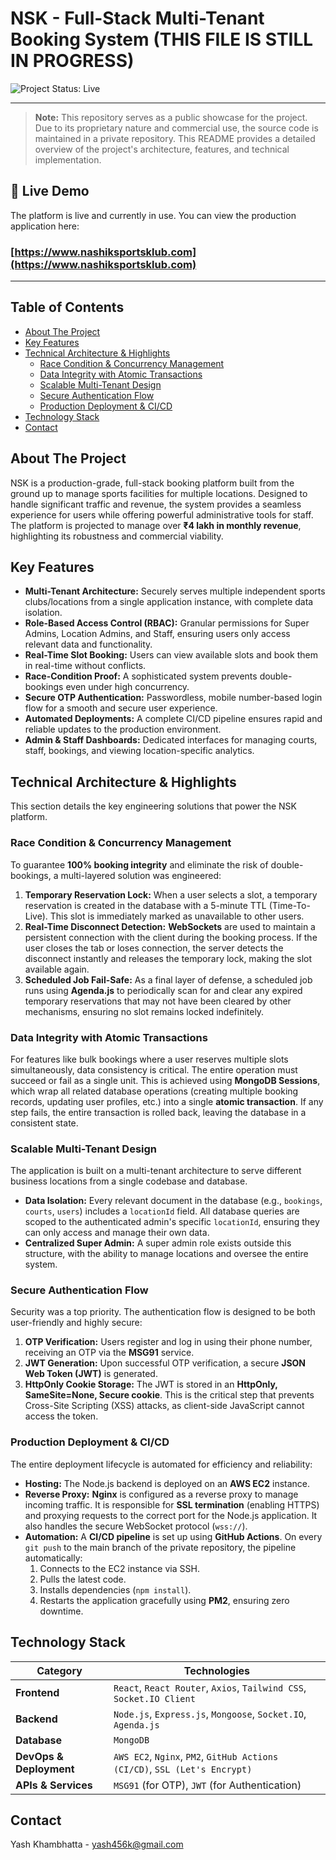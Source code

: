# NSK - Full-Stack Multi-Tenant Booking System (THIS FILE IS STILL IN PROGRESS)

![Project Status: Live](https://img.shields.io/badge/status-live%20%26%20in%20production-brightgreen)


---

> **Note:** This repository serves as a public showcase for the project. Due to its proprietary nature and commercial use, the source code is maintained in a private repository. This README provides a detailed overview of the project's architecture, features, and technical implementation.

## 🚀 Live Demo

The platform is live and currently in use. You can view the production application here:

### **[https://www.nashiksportsklub.com](https://www.nashiksportsklub.com)**

---


## Table of Contents
* [About The Project](#about-the-project)
* [Key Features](#key-features)
* [Technical Architecture & Highlights](#technical-architecture--highlights)
  * [Race Condition & Concurrency Management](#race-condition--concurrency-management)
  * [Data Integrity with Atomic Transactions](#data-integrity-with-atomic-transactions)
  * [Scalable Multi-Tenant Design](#scalable-multi-tenant-design)
  * [Secure Authentication Flow](#secure-authentication-flow)
  * [Production Deployment & CI/CD](#production-deployment--cicd)
* [Technology Stack](#technology-stack)
* [Contact](#contact)

## About The Project

NSK is a production-grade, full-stack booking platform built from the ground up to manage sports facilities for multiple locations. Designed to handle significant traffic and revenue, the system provides a seamless experience for users while offering powerful administrative tools for staff. The platform is projected to manage over **₹4 lakh in monthly revenue**, highlighting its robustness and commercial viability.

## Key Features

- **Multi-Tenant Architecture:** Securely serves multiple independent sports clubs/locations from a single application instance, with complete data isolation.
- **Role-Based Access Control (RBAC):** Granular permissions for Super Admins, Location Admins, and Staff, ensuring users only access relevant data and functionality.
- **Real-Time Slot Booking:** Users can view available slots and book them in real-time without conflicts.
- **Race-Condition Proof:** A sophisticated system prevents double-bookings even under high concurrency.
- **Secure OTP Authentication:** Passwordless, mobile number-based login flow for a smooth and secure user experience.
- **Automated Deployments:** A complete CI/CD pipeline ensures rapid and reliable updates to the production environment.
- **Admin & Staff Dashboards:** Dedicated interfaces for managing courts, staff, bookings, and viewing location-specific analytics.

## Technical Architecture & Highlights

This section details the key engineering solutions that power the NSK platform.

### Race Condition & Concurrency Management

To guarantee **100% booking integrity** and eliminate the risk of double-bookings, a multi-layered solution was engineered:

1.  **Temporary Reservation Lock:** When a user selects a slot, a temporary reservation is created in the database with a 5-minute TTL (Time-To-Live). This slot is immediately marked as unavailable to other users.
2.  **Real-Time Disconnect Detection:** **WebSockets** are used to maintain a persistent connection with the client during the booking process. If the user closes the tab or loses connection, the server detects the disconnect instantly and releases the temporary lock, making the slot available again.
3.  **Scheduled Job Fail-Safe:** As a final layer of defense, a scheduled job runs using **Agenda.js** to periodically scan for and clear any expired temporary reservations that may not have been cleared by other mechanisms, ensuring no slot remains locked indefinitely.

### Data Integrity with Atomic Transactions

For features like bulk bookings where a user reserves multiple slots simultaneously, data consistency is critical. The entire operation must succeed or fail as a single unit. This is achieved using **MongoDB Sessions**, which wrap all related database operations (creating multiple booking records, updating user profiles, etc.) into a single **atomic transaction**. If any step fails, the entire transaction is rolled back, leaving the database in a consistent state.

### Scalable Multi-Tenant Design

The application is built on a multi-tenant architecture to serve different business locations from a single codebase and database.
- **Data Isolation:** Every relevant document in the database (e.g., `bookings`, `courts`, `users`) includes a `locationId` field. All database queries are scoped to the authenticated admin's specific `locationId`, ensuring they can only access and manage their own data.
- **Centralized Super Admin:** A super admin role exists outside this structure, with the ability to manage locations and oversee the entire system.

### Secure Authentication Flow

Security was a top priority. The authentication flow is designed to be both user-friendly and highly secure:
1.  **OTP Verification:** Users register and log in using their phone number, receiving an OTP via the **MSG91** service.
2.  **JWT Generation:** Upon successful OTP verification, a secure **JSON Web Token (JWT)** is generated.
3.  **HttpOnly Cookie Storage:** The JWT is stored in an **HttpOnly, SameSite=None, Secure cookie**. This is the critical step that prevents Cross-Site Scripting (XSS) attacks, as client-side JavaScript cannot access the token.

### Production Deployment & CI/CD

The entire deployment lifecycle is automated for efficiency and reliability:
- **Hosting:** The Node.js backend is deployed on an **AWS EC2** instance.
- **Reverse Proxy:** **Nginx** is configured as a reverse proxy to manage incoming traffic. It is responsible for **SSL termination** (enabling HTTPS) and proxying requests to the correct port for the Node.js application. It also handles the secure WebSocket protocol (`wss://`).
- **Automation:** A **CI/CD pipeline** is set up using **GitHub Actions**. On every `git push` to the main branch of the private repository, the pipeline automatically:
    1.  Connects to the EC2 instance via SSH.
    2.  Pulls the latest code.
    3.  Installs dependencies (`npm install`).
    4.  Restarts the application gracefully using **PM2**, ensuring zero downtime.

## Technology Stack

| Category              | Technologies                                                                                             |
| --------------------- | -------------------------------------------------------------------------------------------------------- |
| **Frontend** | `React`, `React Router`, `Axios`, `Tailwind CSS`, `Socket.IO Client`                                       |
| **Backend** | `Node.js`, `Express.js`, `Mongoose`, `Socket.IO`, `Agenda.js`                                              |
| **Database** | `MongoDB`                                                                                                |
| **DevOps & Deployment** | `AWS EC2`, `Nginx`, `PM2`, `GitHub Actions (CI/CD)`, `SSL (Let's Encrypt)`                                 |
| **APIs & Services** | `MSG91` (for OTP), `JWT` (for Authentication)                                                              |

## Contact

Yash Khambhatta - [yash456k@gmail.com](mailto:yash456k@gmail.com)
